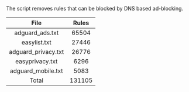 The script removes rules that can be blocked by DNS based ad-blocking.


| File | Rules |
|:----:|:-----:|
| adguard_ads.txt | 65504 |
| easylist.txt | 27446 |
| adguard_privacy.txt | 26776 |
| easyprivacy.txt | 6296 |
| adguard_mobile.txt | 5083 |
| Total | 131105 |